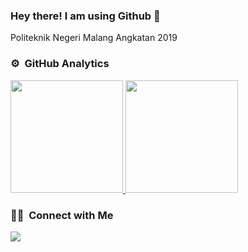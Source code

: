### Hey there! I am using Github 👋 

Politeknik Negeri Malang Angkatan 2019 

### ⚙️ &nbsp;GitHub Analytics

<p align="left">
<a href="https://github.com/nazariosafariesqi">
  <img height="180em" src="https://github-readme-stats.vercel.app/api?username=nazariosafariesqi&show_icons=true&theme=algolia&include_all_commits=true&count_private=true"/>
  <img height="180em" src="https://github-readme-stats.vercel.app/api/top-langs/?username=nazariosafariesqi&layout=compact&langs_count=8&theme=algolia"/>
</a>
</p>

### 🤝🏻 &nbsp;Connect with Me

<p align="left">
<a href="mailto: nazariotyo@gmail.com"><img src="https://img.shields.io/badge/-nazariotyo@gmail.com-D14836?style=flat&logo=Gmail&logoColor=white"/></a>
</p>
